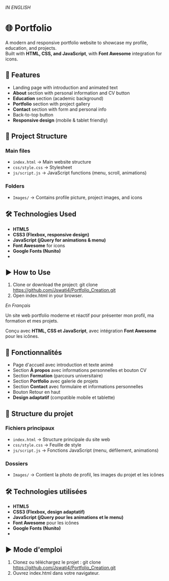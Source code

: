 *IN ENGLISH*
# 🌐 Portfolio 

A modern and responsive portfolio website to showcase my profile, education, and projects.  
Built with **HTML, CSS, and JavaScript**, with **Font Awesome** integration for icons.

## 🚀 Features

- Landing page with introduction and animated text  
- **About** section with personal information and CV button  
- **Education** section (academic background)  
- **Portfolio** section with project gallery  
- **Contact** section with form and personal info  
- Back-to-top button  
- **Responsive design** (mobile & tablet friendly)

## 📂 Project Structure

### Main files
- `index.html` → Main website structure  
- `css/style.css` → Stylesheet  
- `js/script.js` → JavaScript functions (menu, scroll, animations)

### Folders
- `Images/` → Contains profile picture, project images, and icons  

## 🛠️ Technologies Used

- **HTML5**  
- **CSS3 (Flexbox, responsive design)**  
- **JavaScript (jQuery for animations & menu)**  
- **Font Awesome** for icons  
- **Google Fonts (Nunito)**
- 
## ▶️ How to Use

1. Clone or download the project:  git clone https://github.com/Jswati4/Portfolio_Creation.git
2. Open index.html in your browser.


*En Français*

Un site web portfolio moderne et réactif pour présenter mon profil, ma formation et mes projets.

Conçu avec **HTML, CSS et JavaScript**, avec intégration **Font Awesome** pour les icônes.

## 🚀 Fonctionnalités

- Page d'accueil avec introduction et texte animé
- Section **À propos** avec informations personnelles et bouton CV
- Section **Formation** (parcours universitaire)
- Section **Portfolio** avec galerie de projets
- Section **Contact** avec formulaire et informations personnelles
- Bouton Retour en haut
- **Design adaptatif** (compatible mobile et tablette)

## 📂 Structure du projet

### Fichiers principaux
- `index.html` → Structure principale du site web
- `css/style.css` → Feuille de style
- `js/script.js` → Fonctions JavaScript (menu, défilement, animations)

### Dossiers
- `Images/` → Contient la photo de profil, les images du projet et les icônes

## 🛠️ Technologies utilisées

- **HTML5**
- **CSS3 (Flexbox, design adaptatif)**
- **JavaScript (jQuery pour les animations et le menu)**
- **Font Awesome** pour les icônes
- **Google Fonts (Nunito)**
-
## ▶️ Mode d'emploi

1. Clonez ou téléchargez le projet : git clone https://github.com/Jswati4/Portfolio_Creation.git
2. Ouvrez index.html dans votre navigateur.
